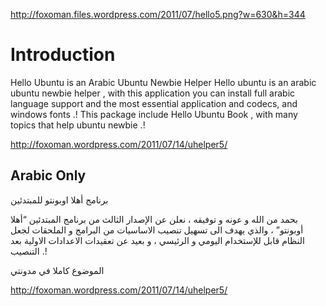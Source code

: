 http://foxoman.files.wordpress.com/2011/07/hello5.png?w=630&h=344

# Introduction #

Hello Ubuntu is an Arabic Ubuntu Newbie Helper
Hello ubuntu is an arabic ubuntu newbie helper , with this application you can install full arabic language support and the most essential application and codecs, and windows fonts .! This package include Hello Ubuntu Book , with many topics that help ubuntu newbie .!


http://foxoman.wordpress.com/2011/07/14/uhelper5/



## Arabic Only ##

برنامج أهلا اوبونتو للمبتدئين

بحمد من الله و عونه و توفيقه ، نعلن عن الإصدار الثالث من برنامج المبتدئين “أهلا أوبونتو” ، والذي يهدف الى تسهيل تنصيب الاساسيات من البرامج و الملحقات لجعل النظام قابل للإستخدام اليومي و الرئيسي ، و بعيد عن تعقيدات الاعدادات الاولية بعد التنصيب .!


الموضوع كاملا في مدونتي



http://foxoman.wordpress.com/2011/07/14/uhelper5/